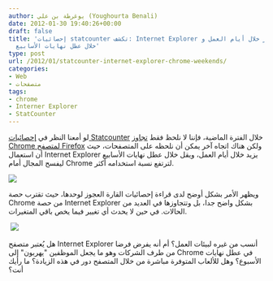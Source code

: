 ```yaml
---
author: يوغرطة بن علي (Youghourta Benali)
date: 2012-01-30 19:40:26+00:00
draft: false
title: 'إحصائيات statcounter تكشف: Internet Explorer يستخدم أكثر خلال أيام العمل وChrome
  خلال عطل نهايات الأسابيع'
type: post
url: /2012/01/statcounter-internet-explorer-chrome-weekends/
categories:
- Web
- متصفحات
tags:
- chrome
- Interner Explorer
- StatCounter
---
```


لو أمعنا النظر في [إحصائيات Statcounter](http://gs.statcounter.com/#browser-ww-daily-20111028-20120130) خلال الفترة الماضية، فإننا لا نلحظ فقط [تجاوز Chrome لمتصفح Firefox](http://www.it-scoop.com/2011/11/chrome-matches-firefox-market-share/) ولكن هناك اتجاه آخر يمكن أن نلحظه على المتصفحات، حيث أن استعمال Internet Explorer يزيد خلال أيام العمل، ويقل خلال عطل نهايات الأسابيع ليفسح المجال أمام Chrome لترتفع نسبة استخدامه أكثر.




[![](http://www.it-scoop.com/wp-content/uploads/2012/01/StatCounter-browser-ww-daily-20111028-20120130.png)
](http://www.it-scoop.com/wp-content/uploads/2012/01/StatCounter-browser-ww-daily-20111028-20120130.png)




ويظهر الأمر بشكل أوضح لدى قراءة إحصائيات القارة العجوز لوحدها، حيث تقترب حصة Chrome من حصة Internet Explorer بشكل واضح جدا، بل وتتجاوزها في العديد من الحالات. في حين لا يحدث أي تغيير فيما يخص باقي المتغيرات.




 [![](http://www.it-scoop.com/wp-content/uploads/2012/01/StatCounter-browser-eu-daily-20111028-20120130.png)
](http://www.it-scoop.com/wp-content/uploads/2012/01/StatCounter-browser-eu-daily-20111028-20120130.png)




هل يُعتبر متصفح Internet Explorer أنسب من غيره لبيئات العمل؟ أم أنه يفرض فرضا من طرف الشركات وهو ما يجعل الموظفين "يهربون" إلى Chrome في عطل نهايات الأسبوع؟ وهل للألعاب المتوفرة مباشرة من خلال المتصفح دور في هذه الزيادة؟ ما رأيك أنت؟
